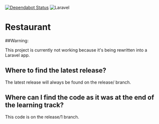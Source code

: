 [![Dependabot Status](https://api.dependabot.com/badges/status?host=github&repo=HonkingGoose/restaurant)](https://dependabot.com)
![Laravel](https://github.com/HonkingGoose/restaurant/workflows/Laravel/badge.svg)

# Restaurant

##Warning:

This project is currently not working because it's being rewritten into a Laravel app.

## Where to find the latest release?

The latest release will always be found on the release/<highest number> branch.

## Where can I find the code as it was at the end of the learning track?

This code is on the release/1 branch.
